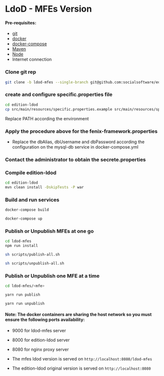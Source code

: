 # LdoD - MFEs Version

#### Pre-requisites:

- [git](https://git-scm.com/)
- [docker](https://www.docker.com/)
- [docker-compose](https://docs.docker.com/compose/install/)
- [Maven](https://maven.apache.org/)
- [Node](https://nodejs.org/en/)
- Internet connection

### Clone git rep

```sh
git clone -b ldod-mfes --single-branch git@github.com:socialsoftware/edition.git
```

### create and configure specific.properties file

```sh
cd edition-ldod
cp src/main/resources/specific.properties.example src/main/resources/specific.properties
```

Replace PATH according the environment

### Apply the procedure above for the fenix-framework.properties

- Replace the dbAlias, dbUsername and dbPassword according the configuration on the mysql-db service in docker-compose.yml

### Contact the administrator to obtain the secrete.properties

### Compile edition-ldod

```sh
cd edition-ldod
mvn clean install -DskipTests -P war
```

### Build and run services

```sh
docker-compose build
```

```sh
docker-compose up
```

### Publish or Unpublish MFEs at one go

```sh
cd ldod-mfes
npm run install
```

```sh
sh scripts/publish-all.sh
```

```sh
sh scripts/unpublish-all.sh
```

### Publish or Unpublish one MFE at a time

```sh
cd ldod-mfes/<mfe>
```

```sh
yarn run publish
```

```sh
yarn run unpublish
```

#### Note: The docker containers are sharing the host network so you must ensure the following ports availability:

- 9000 for ldod-mfes server
- 8000 for edition-ldod server
- 8080 for nginx proxy server

- The mfes ldod version is served on `http://localhost:8080/ldod-mfes`

- The edition-ldod original version is served on `http://localhost:8080`
